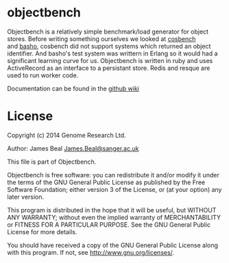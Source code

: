objectbench
===========

Objectbench is a relatively simple benchmark/load generator for object stores. Before writing something ourselves we looked at <a href="https://github.com/intel-cloud/cosbench">cosbench</a> and <a href="http://basho.com/riak/">basho</a>, cosbench did not support systems which returned an object identifier. And basho's test system was writtern in Erlang so it would had a significant learning curve for us. Objectbench is written in ruby and uses ActiveRecord as an interface to a persistant store. Redis and resque are used to run worker code. 

Documentation can be found in the <a href="https://github.com/wtsi-ssg/objectbench/wiki">github wiki</a>

License
=======
Copyright (c) 2014 Genome Research Ltd. 

Author: James Beal <James.Beal@sanger.ac.uk>

This file is part of Objectbench. 

Objectbench is free software: you can redistribute it and/or modify it under the terms of the GNU General Public License as published by the Free Software Foundation; either version 3 of the License, or (at your option) any later version. 

This program is distributed in the hope that it will be useful, but WITHOUT ANY WARRANTY; without even the implied warranty of MERCHANTABILITY or FITNESS FOR A PARTICULAR PURPOSE. See the GNU General Public License for more details. 

You should have received a copy of the GNU General Public License along with this program. If not, see <http://www.gnu.org/licenses/>. 
